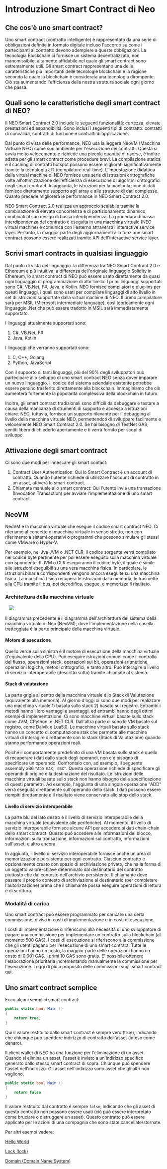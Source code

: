# Introduzione Smart Contract di Neo

## Che cos'è uno smart contract?

Uno smart contract (contratto intelligente) è rappresentato da una serie di obbligazioni definite in formato digitale incluso l'accordo su come i partecipanti al contratto devono adempiere a queste obbligazioni. La tecnologia Blockchain ci fornisce un sistema decentralizzato, non manomissibile, altamente affidabile nel quale gli smart contract sono estremamente utili. Gli smart contract rappresentano una delle caratteristiche più importanti delle tecnologie blockchain e la ragione secondo la quale la blockchain è considerata una tecnologia dirompente. Ciò sta aumentando l'efficienza della nostra struttura sociale ogni giorno che passa. 

## Quali sono le caratteristiche degli smart contract di NEO?

Il NEO Smart Contract 2.0 include le seguenti funzionalità: certezza, elevate prestazioni ed espandibilità. Sono inclusi i seguenti tipi di contratto: contratti di convalida, contratti di funzione e contratti di applicazione.

Dal punto di vista delle performance, NEO usa la leggera NeoVM (Macchina Virtuale NEO) come suo ambiente per l'esecuzione dei contratti. Questa si avvia molto velocemente e richiede una piccola quantità di risorse, è inoltre adatta per gli smart contract come procedure brevi. La compilazione statica e il caching di contratti hotspot possono essere migliorati significativamente tramite la tecnologia JIT (compilatore real-time). L'impostazione didattica della virtual machine di NEO fornisce una serie di istruzioni crittografiche volte all'ottimizzazione dell'efficienza di esecuzione di algoritmi crittografici negli smart contract. In aggiunta, le istruzioni per la manipolazione di dati fornisce direttamente supporto agli array e alle strutture di dati complesse. Quanto precede migliorerà le performance in NEO Smart Contract 2.0.

NEO Smart Contract 2.0 realizza un approccio scalabile tramite la combinazione di elevata concorrenza e di partizionamento dinamico, combinati al suo design di bassa interdipendenza. La procedura di bassa interdipendenza del contratto è eseguita in una macchina virtuale (NEO virtual machine) e comunica con l'esterno attraverso l'interactive service layer. Pertanto, la maggior parte degli aggiornamenti alla funzione smart contract possono essere realizzati tramite API dell'interactive service layer.

## Scrivi smart contracts in qualsiasi linguaggio

Dal punto di vista del linguaggio. la differenza tra NEO Smart Contract 2.0 e Ethereum è più intuitiva: a differenza dell'originale linguaggio Solidity in Ethereum, lo smart contract di NEO può essere usato direttamente da quasi ogni linguaggio di programmazione di alto livello. I primi linguaggi supportati ​​sono C#, VB.Net, F#, Java, e Kotlin. NEO fornisce compilatori e plug-ins per questi linguaggi, i quali sono usati per compilare linguaggi di alto livello ​​in set di istruzioni supportate dalla virtual machine di NEO. Il primo compilatore sarà per MSIL (Microsoft intermediate language), così teoricamente ogni linguaggio .Net che può essere tradotto in MSIL sarà immediatamente supportato.

I linguaggi attualmente supportati sono:

1) C#, VB.Net, F#
2) Java, Kotlin

I linguaggi che verranno supportati sono:

1) C, C++, Golang
2) Python, JavaScript

Con il supporto di tanti linguaggi, più del 90% degli sviluppatori può partecipare allo sviluppo di uno smart contract NEO senza dover imparare un nuovo linguaggio. Il codice del sistema aziendale esistente potrebbe essere persino trasferito direttamente alla blockchain. Immaginiamo che ciò aumenterà fortemente la popolarità complessiva della blockchain in futuro.

Inoltre, gli smart contract tradizionali sono difficili da debuggare e testare a causa della mancanza di strumenti di supporto e accesso a istruzioni chiare. NEO, tuttavia, fornisce un supporto rilevante per il debugging al livello della macchina virtuale NEO, permettendoti di sviluppare facilmente e velocemente NEO Smart Contract 2.0. Se hai bisogno di TestNet GAS, sentiti libero di chiederlo apertamente e ti verrà fornito per scopi di sviluppo.

## Attivazione degli smart contract

Ci sono due modi per innescare gli smart contact:

1. Contract User Authentication: Qui lo Smart Contract é un account di contratto. Quando l'utente richiede di utilizzare l'account di contratto in un asset, attiverá lo smart contract. 
2. Chiamata manuale allo smart contract: Qui l'utente invia una transazione (Invocation Transaction) per avviare l'implementazione di uno smart contract.

## NeoVM

NeoVM é la macchina virtuale che esegue il codice smart contract NEO. Ci riferiamo al concetto di macchina virtuale in senso stretto, non con riferimento a sistemi operativi o programmi che possono simulare gli stessi come VMware o Hyper-V.

Per esempio, nel Jva JVM o .NET CLR, il codice sorgente verrá compilato nel codice byte pertinente per poi essere eseguito sulla macchina virtuale corrispondente. Il JVM o CLR eseguiranno il codice byte, il quale é simile alle istruzioni eseguibili su una vera macchina fisica. In particolare, le istruzioni binarie corrispondenti vengono ancora eseguite su una macchina fisica. La macchina fisica recupera le istruzioni dalla memoria, le trasmette alla CPU tramite il bus, poi decodifica, esegue, e memorizza il risultato.

### Architettura della macchina virtuale

   ![](C:/neo-project/docfx/docs/assets/neo-vm.jpg)

Il diagramma precedente é il diagramma dell'architettura del sistema della macchina virtuale di Neo (NeoVM), dove l'implementazione nella casella tratteggiata é la parte principale della macchina virtuale.

#### Motore di esecuzione

Quello verde sulla sinistra é il motore di esecuzione della macchina virtuale (l'equivalente della CPU). Puó eseguire istruzioni comuni come il controllo del flusso, operazioni stack, operazioni sui bit, operazioni aritmetiche, operazioni logiche, metodi crittografici, e tanto altro. Puó interagire a livello di servizio interoperabile (descritto sotto) tramite chiamate al sistema. 

#### Stack di valutazione

La parte grigia al centro della macchina virtuale é lo Stack di Valutazione (equivalente alla memoria). Al giorno d'oggi ci sono due modi per realizzare una macchina virtuale 1) basata sullo stack 2) basato sul registro. Entrambi i metodi hanno i loro vantaggi e svantaggi, ed entrambi hanno degli ottimi esempi di implementazione. Ci sono macchine virtuali basate sullo stack come JVM, CPython, e .NET CLR. Dall'altra parte ci sono le VM basate sul registro, come Dalvik e Lua5.0. Le macchine virtuali basate sullo stack hanno un concetto di computazione stak che permette alle macchine virtuali di interagire direttamente con lo stack (Stack di Valutazione) quando stanno performando operazioni reali. 

Poiché il comportamente predefinito di una VM basata sullo stack é quello di recuperare i dati dallo stack degli operandi, non c'é bisogno di specificare un operando. Confrontalo con, ad esempio, il seguente assembly x86 `"ADD EAX, EBX"`. Questa operazione richiede di specificare gli operandi di origine e la destinazione del risultato. Le istruzioni delle macchine virtuali basate sullo stack non hanno bisogno della specificazione di questi parametri. Ad esempio, l'aggiunta di una singola operazione "ADD" verrá eseguita direttamente sull'operando dello stack. I dati possono essere riempiti direttamente e il risultato viene conservato allo stop dello stack.

#### Livello di servizio interoperabile

La parte blu del lato destro é il livello di servizio interoperabile della macchina virtuale (equivalente alle periferiche). Al momento, il livello di servizio interoperabile fornisce alcune API per accedere ai dati chain-chain dello smart contract. Questo puó accedere alle informazioni del blocco, informazioni sulla transazione, informazioni sul contratto, informazioni sull'asset, e altro ancora.

In aggiunta, il livello di servizio interoperabile fornisce anche un area di memorizzazione persistente per ogni contratto. Ciasciun contratto é opzionalmente creato con spazio di archiviazione privato, che ha la forma di un oggetto valore-chiave determinato dal destinatario del contratto piuttosto che dal contesto dell'archivio persistente. Il chiamante deve passare il proprio contesto di archiviazione al destinatario (per completare l'autorizzazione) prima che il chiamante possa eseguire operazioni di lettura e di scrittura.

### Modalitá di carica

Uno smart contract puó essere programmato per caricare una certa commissione, divisa in costi di implementazione e in costi di esecuzione. 

I costi di implementazione si riferiscono alla necessitá di uno sviluppatore di pagare una commissione per implementare un contratto sulla blockchain (al momento 500 GAS). I costi di esecuzione si riferiscono alla commissione che gli utenti pagano per l'esecuzione di uno smart contract. Tutte le operazioni hanno un costo, la maggior parte delle operazioni hanno un costo di 0.001 GAS. I primi 10 GAS sono gratis. E' possibile ottenere l'elaborazione prioritaria incrementando manualmente la commissione per l'esecuzione. Leggi di piú a proposito delle commissioni sugli smart contract [qui](systemfees.md#smart-contract-fees).

## Uno smart contract semplice

Ecco alcuni semplici smart contract:

```c#
public static bool Main ()
{
    return true;
}
```

Qui il valore restituito dallo smart contract é sempre vero (true), indicando che chiunque puó spendere indirizzo di contratto dell'asset (inteso come denaro).

Il client wallet di NEO ha una funzione per l'eliminazione di un asset. Quando si elimina un asset, l'asset é inviato a un'indirizzo specifico generato dallo stesso smart contract di sopra. Chiunque puó spendere l'asset nell'indirizzo. Gli asset nell'indirizzo sono asset che gli altri non vogliono.

```c#
public static bool Main ()
{
    return false
}
```

Il valore restituito dal contratto é sempre `false`, indicando che gli asset di questo contratto non possono essere usati (ció puó essere interpretato come bruciare o distruggere un asset). Questo contratto puó essere applicato per le azioni di una compagnia che sono state cancellate/stornate.

Per altri esempi vedere:

[Hello World](tutorial/HelloWorld.md)

[Lock (lock)](tutorial/lock.md)

[Domain (Domain Name System)](tutorial/Domain.md)